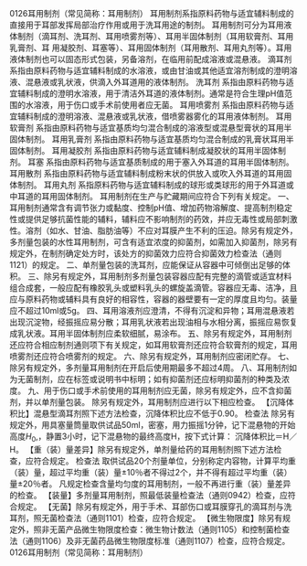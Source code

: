 0126耳用制剂（常见简称：耳用制剂）
耳用制剂系指原料药物与适宜辅料制成的直接用于耳部发挥局部治疗作用或用于洗耳用途的制剂。
耳用制剂可分为耳用液体制剂（滴耳剂、洗耳剂、耳用喷雾剂等）、耳用半固体制剂（耳用软膏剂、耳用乳膏剂、耳
用凝胶剂、耳塞等）、耳用固体制剂（耳用散剂、耳用丸剂等）。耳用液体制剂也可以固态形式包装，另备溶剂，在临用前配成溶液或混悬液。
滴耳剂 系指由原料药物与适宜辅料制成的水溶液，或由甘油或其他适宜溶剂制成的澄明溶液、混悬液或乳状液，供滴入外耳道用的液体制剂。
洗耳剂 系指由原料药物与适宜辅料制成的澄明水溶液，用于清洁外耳道的液体制剂。通常是符合生理pH值范围的水溶液，用于伤口或手术前使用者应无菌。
耳用喷雾剂 系指由原料药物与适宜辅料制成的澄明溶液、混悬液或乳状液，借喷雾器雾化的耳用液体制剂。
耳用软膏剂 系指由原料药物与适宜基质均匀混合制成的溶液型或混悬型膏状的耳用半固体制剂。
耳用乳膏剂 系指由原料药物与适宜基质均匀混合制成的乳膏状耳用半固体制剂。
耳用凝胶剂 系指由原料药物与适宜辅料制成凝胶状的耳用半固体制剂。
耳塞 系指由原料药物与适宜基质制成的用于塞入外耳道的耳用半固体制剂。
耳用散剂 系指由原料药物与适宜辅料制成粉末状的供放入或吹入外耳道的耳用固体制剂。
耳用丸剂 系指原料药物与适宜辅料制成的球形或类球形的用于外耳道或中耳道的耳用固体制剂。
耳用制剂在生产与贮藏期间应符合下列有关规定。
一、耳用制剂通常含有调节张力或黏度、控制pH值、增加药物溶解度、提高制剂稳定性或提供足够抗菌性能的辅料，辅料应不影响制剂的药效，并应无毒性或局部刺激性。溶剂（如水、甘油、脂肪油等）不应对耳膜产生不利的压迫。除另有规定外，多剂量包装的水性耳用制剂，可含有适宜浓度的抑菌剂，如需加入抑菌剂，除另有规定外，在制剂确定处方时，该处方的抑菌效力应符合抑菌效力检查法（通则1121）的规定。
二、单剂量包装的洗耳剂，应能保证从容器中可倾倒出足够的体积。
三、除另有规定外，耳用制剂多剂量包装容器应配有完整的滴管或适宜材料组合成套，一般应配有橡胶乳头或塑料乳头的螺旋盖滴管。容器应无毒、洁净，且应与原料药物或辅料具有良好的相容性，容器的器壁要有一定的厚度且均匀。装量应不超过10ml或5g。
四、耳用溶液剂应澄清，不得有沉淀和异物；耳用混悬液若出现沉淀物，经振摇应易分散；耳用乳状液若出现油相与水相分离，振摇应易恢复成乳状液。耳用半固体制剂应柔软细腻，易涂布。
五、除另有规定外，耳用制剂还应符合相应制剂通则项下有关规定，如耳用软膏剂还应符合软膏剂的规定，耳用喷雾剂还应符合喷雾剂的规定。
六、除另有规定外，耳用制剂应密闭贮存。
七、除另有规定外，多剂量耳用制剂在开启后使用期最多不超过4周。
八、耳用制剂如为无菌制剂，应在标签或说明书中标明；如有抑菌剂还应标明抑菌剂的种类及浓度。
九、用于伤口或手术前使用的耳用制剂应无菌，除另有规定外，应不含抑菌剂，并以单剂量包装。
除另有规定外，耳用制剂应进行以下相应检查。
【沉降体积比】混悬型滴耳剂照下述方法检查，沉降体积比应不低于0.90。
检查法 除另有规定外，用具塞量筒量取供试品50ml，密塞，用力振摇1分钟，记下混悬物的开始高度$H_{0},$，静置3小时，记下混悬物的最终高度H，按下式计算：
沉降体积比＝H／H。
【重（装）量差异】除另有规定外，单剂量给药的耳用制剂照下述方法检查，应符合规定。
检查法 取供试品20个剂量单位，分别称定内容物，计算平均重（装）量，超过平均重（装）量±10％者不得过2个，并不得有超过平均重（装）量±20％者。
凡规定检查含量均匀度的耳用制剂，一般不再进行重（装）量差异的检查。
【装量】多剂量耳用制剂，照最低装量检查法（通则0942）检查，应符合规定。
【无菌】除另有规定外，用于手术、耳部伤口或耳膜穿孔的滴耳剂与洗耳剂，照无菌检查法（通则1101）检查，应符合规定。
【微生物限度】除另有规定外，照非无菌产品微生物限度检查：微生物计数法（通则1105）和控制菌检查法（通则1106）及非无菌药品微生物限度标准（通则1107）检查，应符合规定。0126耳用制剂（常见简称：耳用制剂）